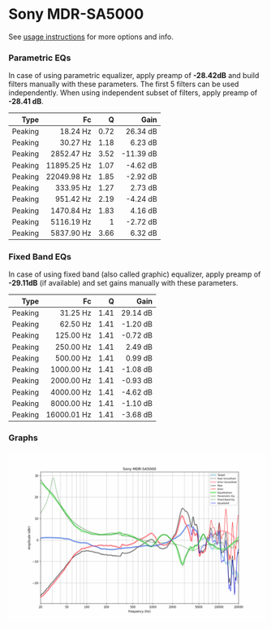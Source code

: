 # Sony MDR-SA5000
See [usage instructions](https://github.com/jaakkopasanen/AutoEq#usage) for more options and info.

### Parametric EQs
In case of using parametric equalizer, apply preamp of **-28.42dB** and build filters manually
with these parameters. The first 5 filters can be used independently.
When using independent subset of filters, apply preamp of **-28.41 dB**.

| Type    | Fc          |    Q | Gain      |
|--------:|------------:|-----:|----------:|
| Peaking | 18.24 Hz    | 0.72 | 26.34 dB  |
| Peaking | 30.27 Hz    | 1.18 | 6.23 dB   |
| Peaking | 2852.47 Hz  | 3.52 | -11.39 dB |
| Peaking | 11895.25 Hz | 1.07 | -4.62 dB  |
| Peaking | 22049.98 Hz | 1.85 | -2.92 dB  |
| Peaking | 333.95 Hz   | 1.27 | 2.73 dB   |
| Peaking | 951.42 Hz   | 2.19 | -4.24 dB  |
| Peaking | 1470.84 Hz  | 1.83 | 4.16 dB   |
| Peaking | 5116.19 Hz  | 1    | -2.72 dB  |
| Peaking | 5837.90 Hz  | 3.66 | 6.32 dB   |

### Fixed Band EQs
In case of using fixed band (also called graphic) equalizer, apply preamp of **-29.11dB**
(if available) and set gains manually with these parameters.

| Type    | Fc          |    Q | Gain     |
|--------:|------------:|-----:|---------:|
| Peaking | 31.25 Hz    | 1.41 | 29.14 dB |
| Peaking | 62.50 Hz    | 1.41 | -1.20 dB |
| Peaking | 125.00 Hz   | 1.41 | -0.72 dB |
| Peaking | 250.00 Hz   | 1.41 | 2.49 dB  |
| Peaking | 500.00 Hz   | 1.41 | 0.99 dB  |
| Peaking | 1000.00 Hz  | 1.41 | -1.08 dB |
| Peaking | 2000.00 Hz  | 1.41 | -0.93 dB |
| Peaking | 4000.00 Hz  | 1.41 | -4.62 dB |
| Peaking | 8000.00 Hz  | 1.41 | -1.10 dB |
| Peaking | 16000.01 Hz | 1.41 | -3.68 dB |

### Graphs
![](./Sony%20MDR-SA5000.png)